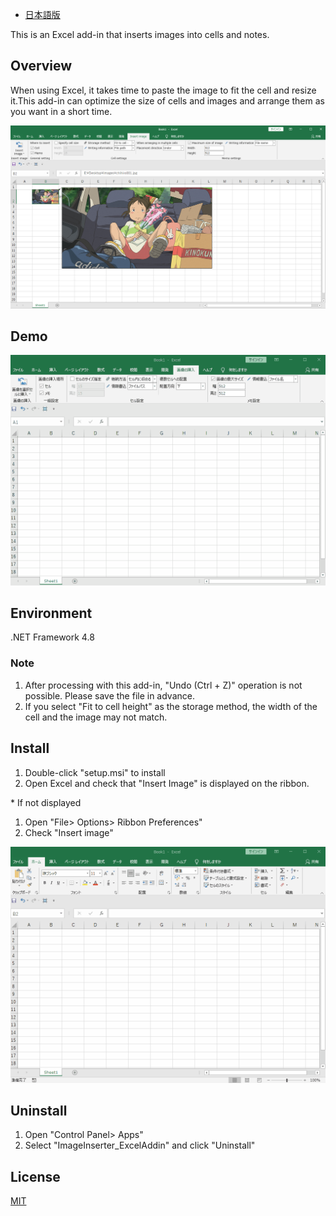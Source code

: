 - [日本語版](/docs/README_JP.md)

This is an Excel add-in that inserts images into cells and notes.

## Overview
When using Excel, it takes time to paste the image to fit the cell and resize it.This add-in can optimize the size of cells and images and arrange them as you want in a short time.

<div align="center">
<img src="../images/demo_description.png" alt="属性" title="demo_description_JP">
</div>

## Demo

<div align="center">
<img src="../images/demo_insert_JP.gif" alt="属性" title="demo_insert_JP">
</div>

## Environment

.NET Framework 4.8

### Note

1. After processing with this add-in, "Undo (Ctrl + Z)" operation is not possible. Please save the file in advance.
1. If you select "Fit to cell height" as the storage method, the width of the cell and the image may not match.

## Install

1. Double-click "setup.msi" to install
1. Open Excel and check that "Insert Image" is displayed on the ribbon.

\* If not displayed
1. Open "File> Options> Ribbon Preferences"
1. Check "Insert image"

<div align="center">
<img src="../images/demo_install_JP.gif" alt="属性" title="demo_install_JP">
</div>

## Uninstall

1. Open "Control Panel> Apps"
1. Select "ImageInserter_ExcelAddin" and click "Uninstall"

## License

[MIT](../LICENSE)
